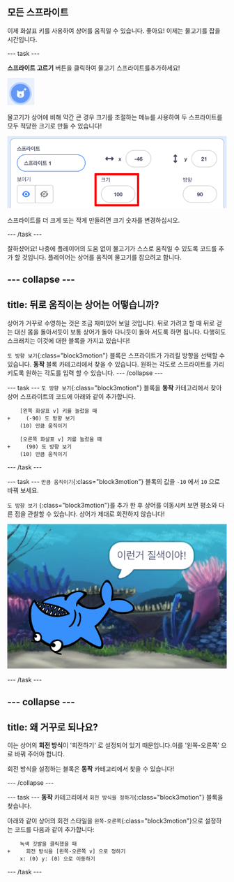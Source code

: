 ## 모든 스프라이트

이제 화살표 키를 사용하여 상어를 움직일 수 있습니다. 좋아요! 이제는 물고기를 잡을 시간입니다.

--- task ---

**스프라이트 고르기** 버튼을 클릭하여 물고기 스프라이트를추가하세요! 

![새로운 스프라이트 버튼](images/spritesNewFromLibrary.png)

물고기가 상어에 비해 약간 큰 경우 크기를 조절하는 메뉴를 사용하여 두 스프라이트를 모두 적당한 크기로 만들 수 있습니다!

![스프라이트 크기 제어](images/sprites2.png)

스프라이트를 더 크게 또는 작게 만들려면 크기 숫자를 변경하십시오.

--- /task ---

잘하셨어요! 나중에 플레이어의 도움 없이 물고기가 스스로 움직일 수 있도록 코드를 추가 할 것입니다. 플레이어는 상어를 움직여 물고기를 잡으려고 합니다.

--- collapse ---
---
title: 뒤로 움직이는 상어는 어떻습니까?
---

상어가 거꾸로 수영하는 것은 조금 재미있어 보일 것입니다. 뒤로 가려고 할 때 뒤로 걷는 대신 몸을 돌아서듯이 보통 상어가 돌아 다니듯이 돌아 서도록 하면 됩니다. 다행히도 스크래치는 이것에 대한 블록을 가지고 있습니다!

`도 방향 보기`{:class="block3motion"} 블록은 스프라이트가 가리킬 방향을 선택할 수 있습니다. **동작** 블록 카테고리에서 찾을 수 있습니다. 원하는 각도로 스프라이트를 가리키도록 원하는 각도를 입력 할 수 있습니다. --- /collapse ---

--- task --- `도 방향 보기`{:class="block3motion"} 블록을 **동작** 카테고리에서 찾아 상어 스프라이트의 코드에 아래와 같이 추가합니다.

```blocks3
    [왼쪽 화살표 v] 키를 눌렀을 때
+     (-90) 도 방향 보기
    (10) 만큼 움직이기
```

```blocks3
    [오른쪽 화살표 v] 키를 눌렀을 때
+     (90) 도 방향 보기
    (10) 만큼 움직이기
```

--- /task ---

--- task --- `만큼 움직이기`{:class="block3motion"} 블록의 값을 `-10` 에서 `10` 으로 바꿔 보세요.

`도 방향 보기` {:class="block3motion"}를 추가 한 후 상어를 이동시켜 보면 평소와 다른 점을 관찰할 수 있습니다. 상어가 제대로 회전하지 않습니다!

![거꾸로 뒤집히는 상어](images/spritesUpsideDown.png)

--- /task ---

--- collapse ---
---
title: 왜 거꾸로 되나요?
---

이는 상어의 **회전 방식**이 '회전하기' 로 설정되어 있기 때문입니다.이를 '왼쪽-오른쪽' 으로 바꿔 주어야 합니다.

회전 방식을 설정하는 블록은 **동작** 카테고리에서 찾을 수 있습니다!

--- /collapse ---

--- task --- **동작** 카테고리에서 `회전 방식을 정하기`{:class="block3motion"} 블록을 찾습니다.

아래와 같이 상어의 회전 스타일을 `왼쪽-오른쪽`{:class="block3motion"}으로 설정하는 코드를 다음과 같이 추가합니다:

```blocks3
    녹색 깃발을 클릭했을 때
+     회전 방식을 [왼쪽-오른쪽 v] 으로 정하기
    x: (0) y: (0) 으로 이동하기
```

--- /task ---